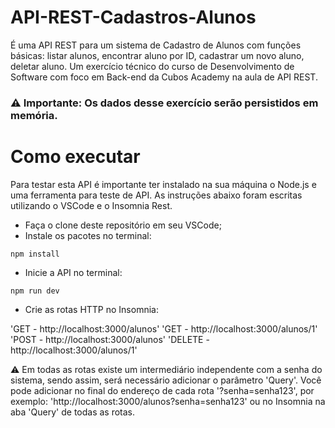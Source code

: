# API-REST-Cadastros-Alunos

É uma API REST para um sistema de Cadastro de Alunos com funções básicas: listar alunos, encontrar aluno por ID, cadastrar um novo aluno, deletar aluno.
Um exercício técnico do curso de Desenvolvimento de Software com foco em Back-end da Cubos Academy na aula de API REST.

### ⚠️ Importante: Os dados desse exercício serão persistidos em memória. 

# Como executar

Para testar esta API é importante ter instalado na sua máquina o Node.js e uma ferramenta para teste de API.
As instruções abaixo foram escritas utilizando o VSCode e o Insomnia Rest.

- Faça o clone deste repositório em seu VSCode;
- Instale os pacotes no terminal:
~~~
npm install
~~~
- Inicie a API no terminal:
~~~
npm run dev
~~~
- Crie as rotas HTTP no Insomnia:

'GET - http://localhost:3000/alunos'
'GET - http://localhost:3000/alunos/1'
'POST - http://localhost:3000/alunos'
'DELETE - http://localhost:3000/alunos/1'

⚠️ Em todas as rotas existe um intermediário independente com a senha do sistema, sendo assim, será necessário adicionar o parâmetro 'Query'. Você pode adicionar no final do endereço de cada rota '?senha=senha123', por exemplo: 'http://localhost:3000/alunos?senha=senha123' ou no Insomnia na aba 'Query' de todas as rotas.

